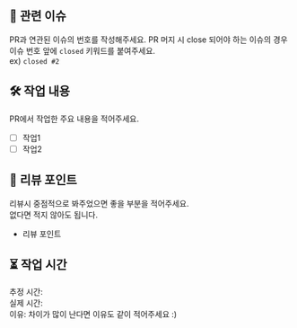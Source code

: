 ## 📌 관련 이슈
PR과 연관된 이슈의 번호를 작성해주세요.
PR 머지 시 close 되어야 하는 이슈의 경우 이슈 번호 앞에 `closed` 키워드를 붙여주세요.  
ex) `closed #2`

## 🛠️ 작업 내용
PR에서 작업한 주요 내용을 적어주세요.
- [ ] 작업1
- [ ] 작업2

## 🎯 리뷰 포인트
리뷰시 중점적으로 봐주었으면 좋을 부분을 적어주세요.  
없다면 적지 않아도 됩니다.  

- 리뷰 포인트

## ⏳ 작업 시간
추정 시간:   
실제 시간:   
이유: 차이가 많이 난다면 이유도 같이 적어주세요 :)
